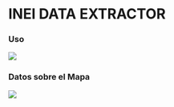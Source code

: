 # INEI DATA EXTRACTOR
### Uso
![](https://user-images.githubusercontent.com/1646072/40910047-bb8f38a2-67b0-11e8-9b13-d5c6c7b0225c.png)
### Datos sobre el Mapa 
![](https://user-images.githubusercontent.com/1646072/40910190-1c8c79e4-67b1-11e8-80d2-5be636e5a2ba.png)

